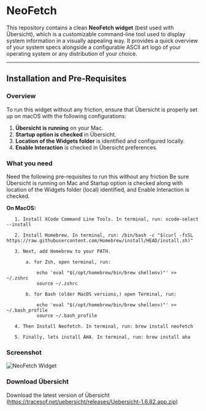 # NeoFetch

This repository contains a clean **NeoFetch widget** (best used with Übersicht), which is a customizable command-line tool used to display system information in a visually appealing way. It provides a quick overview of your system specs alongside a configurable ASCII art logo of your operating system or any distribution of your choice.

---

## Installation and Pre-Requisites

### Overview
To run this widget without any friction, ensure that Übersicht is properly set up on macOS with the following configurations:
1. **Übersicht is running** on your Mac.
2. **Startup option is checked** in Übersicht.
3. **Location of the Widgets folder** is identified and configured locally.
4. **Enable Interaction** is checked in Übersicht preferences.

### What you need
Need the following pre-requisites to run this without any friction
Be sure Übersicht is running on Mac and Startup option is checked along with location of the Widgets folder (local) identified, and Enable Interaction is checked.

   **On MacOS:**
       
       1. Install XCode Command Line Tools. In terminal, run: xcode-select --install
       
       2. Install Homebrew. In terminal, run: /bin/bash -c "$(curl -fsSL https://raw.githubusercontent.com/Homebrew/install/HEAD/install.sh)"
       
       3. Next, add Homebrew to your PATH. 
       
           a. for Zsh, open terminal, run: 
           
               echo 'eval "$(/opt/homebrew/bin/brew shellenv)"' >> ~/.zshrc
               source ~/.zshrc
               
           b. for Bash (older MacOS versions,) open Terminal, run:
           
               echo 'eval "$(/opt/homebrew/bin/brew shellenv)"' >> ~/.bash_profile
               source ~/.bash_profile
               
       4. Then Install Neofetch. In terminal, run: brew install neofetch
       
       5. Finally, lets install AHA. In terminal, run: brew install aha

### Screenshot
![NeoFetch Widget](Neofetch.png "Screenshot of NeoFetch Widget")

### Download Übersicht
Download the latest version of Übersicht (https://tracesof.net/uebersicht/releases/Uebersicht-1.6.82.app.zip)
